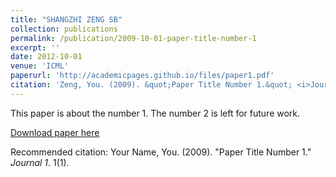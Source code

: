 ```yaml
---
title: "SHANGZHI ZENG SB"
collection: publications
permalink: /publication/2009-10-01-paper-title-number-1
excerpt: ''
date: 2012-10-01
venue: 'ICML'
paperurl: 'http://academicpages.github.io/files/paper1.pdf'
citation: 'Zeng, You. (2009). &quot;Paper Title Number 1.&quot; <i>Journal 1</i>. 1(1).'
---
```

This paper is about the number 1. The number 2 is left for future work.

[Download paper here](http://academicpages.github.io/files/paper1.pdf)

Recommended citation: Your Name, You. (2009). "Paper Title Number 1." <i>Journal 1</i>. 1(1).
